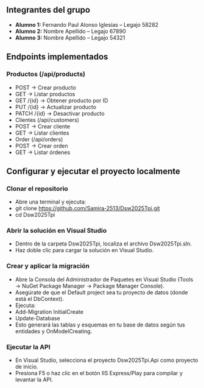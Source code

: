 ## Integrantes del grupo
- **Alumno 1:** Fernando Paul Alonso Iglesias – Legajo 58282
- **Alumno 2:** Nombre Apellido – Legajo 67890  
- **Alumno 3:** Nombre Apellido – Legajo 54321  

## Endpoints implementados

### Productos (/api/products)
- POST → Crear producto
- GET → Listar productos
- GET /{id} → Obtener producto por ID
- PUT /{id} → Actualizar producto
- PATCH /{id} → Desactivar producto
- Clientes (/api/customers)
- POST → Crear cliente
- GET → Listar clientes
- Order (/api/orders)
- POST → Crear orden
- GET → Listar órdenes

## Configurar y ejecutar el proyecto localmente
### Clonar el repositorio
 - Abre una terminal y ejecuta:
 - git clone https://github.com/Samira-2513/Dsw2025Tpi.git
 - cd Dsw2025Tpi
### Abrir la solución en Visual Studio
 - Dentro de la carpeta Dsw2025Tpi, localiza el archivo Dsw2025Tpi.sln.
 - Haz doble clic para cargar la solución en Visual Studio.
### Crear y aplicar la migración
 - Abre la Consola del Administrador de Paquetes en Visual Studio (Tools → NuGet Package Manager → Package Manager Console).
 - Asegúrate de que el Default project sea tu proyecto de datos (donde está el DbContext).
 - Ejecuta:
 - Add-Migration InitialCreate
 - Update-Database
 - Esto generará las tablas y esquemas en tu base de datos según tus entidades y OnModelCreating.
### Ejecutar la API
 - En Visual Studio, selecciona el proyecto Dsw2025Tpi.Api como proyecto de inicio.
 - Presiona F5 o haz clic en el botón IIS Express/Play para compilar y levantar la API.

